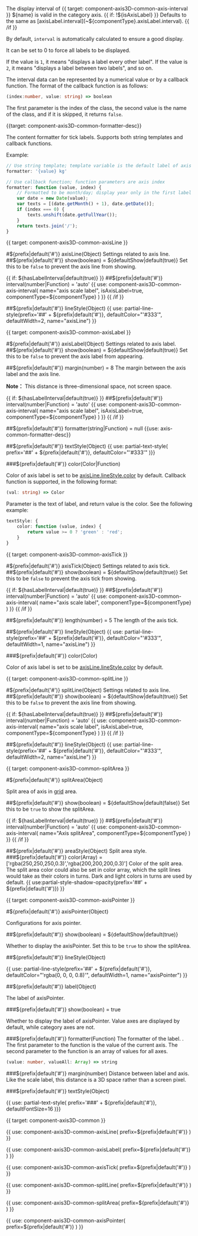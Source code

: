 The display interval of {{ target: component-axis3D-common-axis-interval }}
${name} is valid in the category axis. {{ if: !${isAxisLabel} }} Defaults to the same as [axisLabel.interval](~${componentType}.axisLabel.interval). {{ /if }}

By default, `interval` is automatically calculated to ensure a good display.

It can be set to 0 to force all labels to be displayed.

If the value is `1`, it means "displays a label every other label". If the value is `2`, it means "displays a label between two labels", and so on.

The interval data can be represented by a numerical value or by a callback function. The format of the callback function is as follows:

```ts
(index:number, value: string) => boolean
```

The first parameter is the index of the class, the second value is the name of the class, and if it is skipped, it returns `false`.

{{target: component-axis3D-common-formatter-desc}}

The content formatter for tick labels. Supports both string templates and callback functions.

Example:
```ts
// Use string template; template variable is the default label of axis {value}
formatter: '{value} kg'

// Use callback function; function parameters are axis index
formatter: function (value, index) {
    // Formatted to be month/day; display year only in the first label
    var date = new Date(value);
    var texts = [(date.getMonth() + 1), date.getDate()];
    if (index === 0) {
        texts.unshift(date.getFullYear());
    }
    return texts.join('/');
}
```



{{ target: component-axis3D-common-axisLine }}

#${prefix|default('#')} axisLine(Object)
Settings related to axis line.
##${prefix|default('#')} show(boolean) = ${defaultShow|default(true)}
Set this to be `false` to prevent the axis line from showing.

{{ if: ${hasLabelInterval|default(true)} }}
##${prefix|default('#')} interval(number|Function) = 'auto'
{{ use: component-axis3D-common-axis-interval(
    name="axis scale label",
    isAxisLabel=true,
    componentType=${componentType}
) }}
{{ /if }}

##${prefix|default('#')} lineStyle(Object)
{{ use: partial-line-style(prefix='##' + ${prefix|default('#')}, defaultColor="'#333'", defaultWidth=2, name="axisLine") }}




{{ target: component-axis3D-common-axisLabel }}

#${prefix|default('#')} axisLabel(Object)
Settings related to axis label.
##${prefix|default('#')} show(boolean) = ${defaultShow|default(true)}
Set this to be `false` to prevent the axis label from appearing.

##${prefix|default('#')} margin(number) = 8
The margin between the axis label and the axis line.

**Note：** This distance is three-dimensional space, not screen space.

{{ if: ${hasLabelInterval|default(true)} }}
##${prefix|default('#')} interval(number|Function) = 'auto'
{{ use: component-axis3D-common-axis-interval(
    name="axis scale label",
    isAxisLabel=true,
    componentType=${componentType}
) }}
{{ /if }}

##${prefix|default('#')} formatter(string|Function) = null
{{use: axis-common-formatter-desc}}


##${prefix|default('#')} textStyle(Object)
{{ use: partial-text-style(
    prefix='##' + ${prefix|default('#')},
    defaultColor="'#333'"
)}}
<!-- Overwrite color -->
###${prefix|default('#')} color(Color|Function)

Color of axis label is set to be [axisLine.lineStyle.color](~${componentType}.axisLine.lineStyle.color) by default. Callback function is supported, in the following format:

```ts
(val: string) => Color
```
Parameter is the text of label, and return value is the color. See the following example:

```ts
textStyle: {
    color: function (value, index) {
        return value >= 0 ? 'green' : 'red';
    }
}
```


{{ target: component-axis3D-common-axisTick }}

#${prefix|default('#')} axisTick(Object)
Settings related to axis tick.
##${prefix|default('#')} show(boolean) = ${defaultShow|default(true)}
Set this to be `false` to prevent the axis tick from showing.

{{ if: ${hasLabelInterval|default(true)} }}
##${prefix|default('#')} interval(number|Function) = 'auto'
{{ use: component-axis3D-common-axis-interval(
    name="axis scale label",
    componentType=${componentType}
) }}
{{ /if }}

##${prefix|default('#')} length(number) = 5
The length of the axis tick.

##${prefix|default('#')} lineStyle(Object)
{{ use: partial-line-style(prefix='##' + ${prefix|default('#')}, defaultColor="'#333'", defaultWidth=1, name="axisLine") }}
<!-- Overwrite color -->
###${prefix|default('#')} color(Color)

Color of axis label is set to be [axisLine.lineStyle.color](~${componentType}.axisLine.lineStyle.color) by default.


{{ target: component-axis3D-common-splitLine }}

#${prefix|default('#')} splitLine(Object)
Settings related to axis line.
##${prefix|default('#')} show(boolean) = ${defaultShow|default(true)}
Set this to be `false` to prevent the axis line from showing.

{{ if: ${hasLabelInterval|default(true)} }}
##${prefix|default('#')} interval(number|Function) = 'auto'
{{ use: component-axis3D-common-axis-interval(
    name="axis scale label",
    isAxisLabel=true,
    componentType=${componentType}
) }}
{{ /if }}

##${prefix|default('#')} lineStyle(Object)
{{ use: partial-line-style(prefix='##' + ${prefix|default('#')}, defaultColor="'#333'", defaultWidth=2, name="axisLine") }}



{{ target: component-axis3D-common-splitArea }}

#${prefix|default('#')} splitArea(Object)

Split area of axis in [grid](~grid) area.

##${prefix|default('#')} show(boolean) = ${defaultShow|default(false)}
Set this to be `true` to show the splitArea.

{{ if: ${hasLabelInterval|default(true)} }}
##${prefix|default('#')} interval(number|Function) = 'auto'
{{ use: component-axis3D-common-axis-interval(
    name="Axis splitArea",
    componentType=${componentType}
) }}
{{ /if }}

##${prefix|default('#')} areaStyle(Object)
Split area style.
###${prefix|default('#')} color(Array) = ['rgba(250,250,250,0.3)','rgba(200,200,200,0.3)']
Color of the split area.
The split area color could also be set in color array, which the split lines would take as their colors in turns. Dark and light colors in turns are used by default.
{{ use:partial-style-shadow-opacity(prefix='##' + ${prefix|default('#')}) }}




{{ target: component-axis3D-common-axisPointer }}

#${prefix|default('#')} axisPointer(Object)

Configurations for axis pointer.

##${prefix|default('#')} show(boolean) = ${defaultShow|default(true)}

Whether to display the axisPointer. Set this to be `true` to show the splitArea.

##${prefix|default('#')} lineStyle(Object)

{{ use: partial-line-style(prefix='##' + ${prefix|default('#')}, defaultColor="'rgba(0, 0, 0, 0.8)'", defaultWidth=1, name="axisPointer") }}

##${prefix|default('#')} label(Object)

The label of axisPointer.

###${prefix|default('#')} show(boolean) = true

Whether to display the label of axisPointer. Value axes are displayed by default, while category axes are not.

###${prefix|default('#')} formatter(Function)
The formatter of the label. . The first parameter to the function is the value of the current axis. The second parameter to the function is an array of values for all axes.

```ts
(value: number, valueAll: Array) => string
```

###${prefix|default('#')} margin(number)
Distance between label and axis.
Like the scale label, this distance is a 3D space rather than a screen pixel.

###${prefix|default('#')} textStyle(Object)

{{ use: partial-text-style(
    prefix='###' + ${prefix|default('#')},
    defaultFontSize=16
)}}




{{ target: component-axis3D-common }}

{{ use: component-axis3D-common-axisLine(
    prefix=${prefix|default('#')}
) }}

{{ use: component-axis3D-common-axisLabel(
    prefix=${prefix|default('#')}
) }}

{{ use: component-axis3D-common-axisTick(
    prefix=${prefix|default('#')}
) }}

{{ use: component-axis3D-common-splitLine(
    prefix=${prefix|default('#')}
) }}

{{ use: component-axis3D-common-splitArea(
    prefix=${prefix|default('#')}
) }}

{{ use: component-axis3D-common-axisPointer(
    prefix=${prefix|default('#')}
) }}
